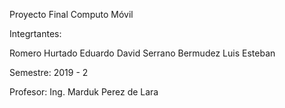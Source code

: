 Proyecto Final Computo Móvil

Integrtantes:

Romero Hurtado Eduardo David
Serrano Bermudez Luis Esteban

Semestre:
2019 - 2

Profesor:
Ing. Marduk Perez de Lara
